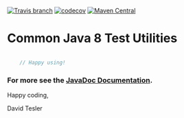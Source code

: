 [![Travis branch](https://img.shields.io/travis/protobufel/java-common-test/master.svg?style=plastic)](https://travis-ci.org/protobufel/java-common-test)
[![codecov](https://codecov.io/gh/protobufel/java-common-test/branch/master/graph/badge.svg)](https://codecov.io/gh/protobufel/java-common-test)
[![Maven Central](https://img.shields.io/maven-central/v/com.github.protobufel/java-common-test.svg?style=plastic)](https://search.maven.org/#search%7Cga%7C1%7Ca%3A%22java-common-test%22)

# Common Java 8 Test Utilities #



```java

    // Happy using!

```

### For more see the [JavaDoc Documentation](https://protobufel.github.io/java-common-test/javadoc/ "JavaDoc and more").  

Happy coding,

David Tesler
